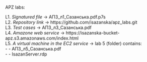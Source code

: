 APZ labs: 
<p>L1. <i>Signatured file</i> -> АПЗ_л1_Сазанська.pdf.p7s
<br/>L2. <i>Repository link</i> -> https://github.com/isazanska/apz_labs.git
<br/>L3. <i>Test cases</i> -> АПЗ_л3_Сазанська.pdf 
<br/>L4. <i>Amazone web service</i> -> https://isazanska-bucket-apz.s3.amazonaws.com/index.html
<br/>L5. <i>A virtual machine in the EC2 service</i> -> lab 5 (folder) contains:
<br/>-                                                       - АПЗ_л5_Сазанська.pdf 
<br/>-                                                       - IsazanServer.rdp

